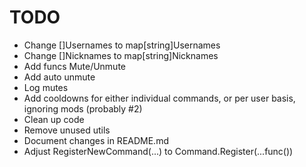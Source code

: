 # TODO
* Change []Usernames to map[string]Usernames
* Change []Nicknames to map[string]Nicknames
* Add funcs Mute/Unmute
* Add auto unmute
* Log mutes
* Add cooldowns for either individual commands, or per user basis, ignoring mods (probably #2)
* Clean up code
* Remove unused utils
* Document changes in README.md
* Adjust RegisterNewCommand(...) to Command.Register(...func())